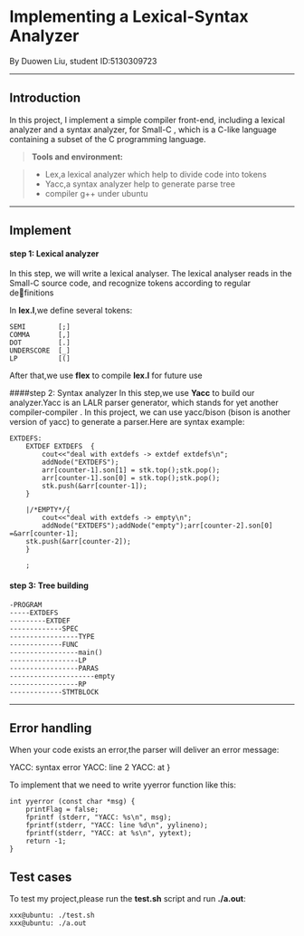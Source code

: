  Implementing a Lexical-Syntax Analyzer
===================
By Duowen Liu,
student ID:5130309723

----------


Introduction
-------------
In this project, I implement a simple compiler front-end, including a lexical analyzer and a syntax analyzer, for Small-C , which is a C-like language containing a subset of the C programming language. 

> **Tools and environment:**

> - Lex,a lexical analyzer which help to divide code into tokens
> - Yacc,a syntax analyzer help to generate parse tree
> - compiler g++ under ubuntu



----------


Implement 
-------------------




#### <i class="icon-refresh"></i> step 1: Lexical analyzer

In this step, we will write a lexical analyser. The lexical analyser reads
in the Small-C source code, and recognize tokens according to regular definitions

In **lex.l**,we define several tokens:

```
SEMI		[;]
COMMA		[,]
DOT			[.]
UNDERSCORE	[_]
LP			[(]
```

After that,we use **flex** to  compile **lex.l** for future use

####<i class="icon-refresh"></i>step 2: Syntax analyzer
In this step,we use **Yacc** to build our analyzer.Yacc is an LALR parser generator, which stands for
yet another compiler-compiler . In this project, we can use yacc/bison (bison is another version of
yacc) to generate a parser.Here are syntax example:

```
EXTDEFS:
	EXTDEF EXTDEFS	{
		cout<<"deal with extdefs -> extdef extdefs\n";
		addNode("EXTDEFS");
		arr[counter-1].son[1] = stk.top();stk.pop();
		arr[counter-1].son[0] = stk.top();stk.pop();
		stk.push(&arr[counter-1]);
	}

	|/*EMPTY*/{
		cout<<"deal with extdefs -> empty\n";
		addNode("EXTDEFS");addNode("empty");arr[counter-2].son[0] =&arr[counter-1];
	stk.push(&arr[counter-2]);
	}
								
	;

```

#### <i class="icon-refresh"></i> step 3: Tree building
```
-PROGRAM
-----EXTDEFS
---------EXTDEF
-------------SPEC
-----------------TYPE
-------------FUNC
-----------------main()
-----------------LP
-----------------PARAS
---------------------empty
-----------------RP
-------------STMTBLOCK
```


----------

Error handling
-------------

When your code exists an error,the parser will deliver an error message:

YACC: syntax error
YACC: line 2
YACC: at }

To implement that we need to write yyerror function like this:
```% c++
int yyerror (const char *msg) {
	printFlag = false;
	fprintf (stderr, "YACC: %s\n", msg);
	fprintf(stderr, "YACC: line %d\n", yylineno);
	fprintf(stderr, "YACC: at %s\n", yytext);
	return -1;
}
```



Test cases
----------

To test my project,please run the **test.sh** script and run **./a.out**:

```
xxx@ubuntu: ./test.sh
xxx@ubuntu: ./a.out
```
	



